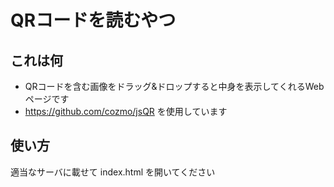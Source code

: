 # QRコードを読むやつ

## これは何
* QRコードを含む画像をドラッグ&ドロップすると中身を表示してくれるWebページです
* https://github.com/cozmo/jsQR を使用しています

## 使い方
適当なサーバに載せて index.html を開いてください
